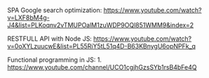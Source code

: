SPA Google search optimization:
https://www.youtube.com/watch?v=LXF8bM4g-J4&list=PLKoqnv2vTMUPOalM1zuWDP9OQl851WMM9&index=2

RESTFULL API with Node JS:
https://www.youtube.com/watch?v=0oXYLzuucwE&list=PL55RiY5tL51q4D-B63KBnygU6opNPFk_q

Functional programming in JS:
1.
https://www.youtube.com/channel/UCO1cgjhGzsSYb1rsB4bFe4Q
